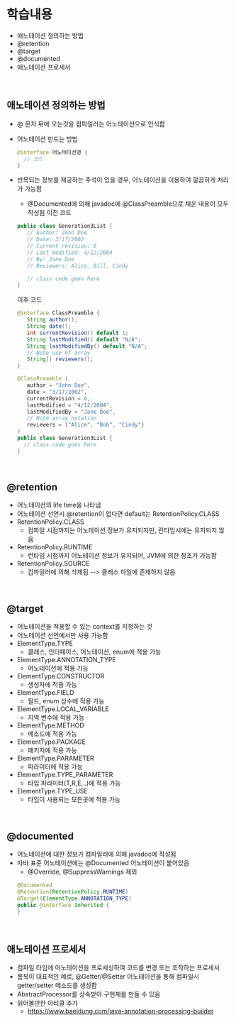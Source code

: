 # 학습내용
- 애노테이션 정의하는 방법
- @retention
- @target
- @documented
- 애노테이션 프로세서

</br>

## 애노테이션 정의하는 방법
- @ 문자 뒤에 오는것을 컴파일러는 어노테이션으로 인식함
- 어노테이션 만드는 방법
  ~~~java
  @interface 어노테이션명 {
    // 코드
  }
  ~~~
- 반복되는 정보를 제공하는 주석이 있을 경우, 어노테이션을 이용하여 깔끔하게 처리가 가능함
  - @Documented에 의해 javadoc에 @ClassPreamble으로 채운 내용이 모두 작성됨
  이전 코드
  ~~~java
  public class Generation3List {
     // Author: John Doe
     // Date: 3/17/2002
     // Current revision: 6
     // Last modified: 4/12/2004
     // By: Jane Doe
     // Reviewers: Alice, Bill, Cindy

     // class code goes here
  }
  ~~~
  이후 코드
  ~~~java
  @interface ClassPreamble {
     String author();
     String date();
     int currentRevision() default 1;
     String lastModified() default "N/A";
     String lastModifiedBy() default "N/A";
     // Note use of array
     String[] reviewers();
  }
  
  @ClassPreamble (
     author = "John Doe",
     date = "3/17/2002",
     currentRevision = 6,
     lastModified = "4/12/2004",
     lastModifiedBy = "Jane Doe",
     // Note array notation
     reviewers = {"Alice", "Bob", "Cindy"}
  )
  public class Generation3List {
    // class code goes here
  }
  ~~~
  
  </br>
  
## @retention
- 어노테이션의 life time을 나타냄
- 어노테이션 선언시 @retention이 없다면 default는 RetentionPolicy.CLASS
- RetentionPolicy.CLASS
  - 컴파일 시점까지는 어노테이션 정보가 유지되지만, 런타임시에는 유지되지 않음
- RetentionPolicy.RUNTIME
  - 런타임 시점까지 어노테이션 정보가 유지되어, JVM에 의한 참조가 가능함
- RetentionPolicy.SOURCE
  - 컴파일러에 의해 삭제됨 --> 클래스 파일에 존재하지 않음
  
</br>

## @target
- 어노테이션을 적용할 수 있는 context를 지정하는 것
- 어노테이션 선언에서만 사용 가능함
- ElementType.TYPE
  - 클래스, 인터페이스, 어노테이션, enum에 적용 가능
- ElementType.ANNOTATION_TYPE
  - 어노테이션에 적용 가능
- ElementType.CONSTRUCTOR
  - 생성자에 적용 가능
- ElementType.FIELD
  - 필드, enum 상수에 적용 가능
- ElementType.LOCAL_VARIABLE
  - 지역 변수에 적용 가능
- ElementType.METHOD
  - 메소드에 적용 가능
- ElementType.PACKAGE
  - 패키지에 적용 가능
- ElementType.PARAMETER
  - 파라미터에 적용 가능
- ElementType.TYPE_PARAMETER
  - 타입 파라미터(T,R,E,..)에 적용 가능
- ElementType.TYPE_USE
  - 타입이 사용되는 모든곳에 적용 가능

</br>

## @documented
- 어노테이션에 대한 정보가 컴파일러에 의해 javadoc에 작성됨
- 자바 표준 어노테이션에는 @Documented 어노테이션이 붙어있음
  - @Override, @SuppressWarnings 제외
  ~~~java
  @Documented
  @Retention(RetentionPolicy.RUNTIME)
  @Target(ElementType.ANNOTATION_TYPE)
  public @interface Inherited {
  }
  ~~~

</br>

## 애노테이션 프로세서
- 컴파일 타임에 어노테이션을 프로세싱하여 코드를 변경 또는 조작하는 프로세서
- 롬복이 대표적인 예로, @Getter/@Setter 어노테이션을 통해 컴파일시 getter/setter 메소드를 생성함
- AbstractProcessor를 상속받아 구현체를 만들 수 있음
- 읽어볼만한 아티클 추가
  - https://www.baeldung.com/java-annotation-processing-builder
